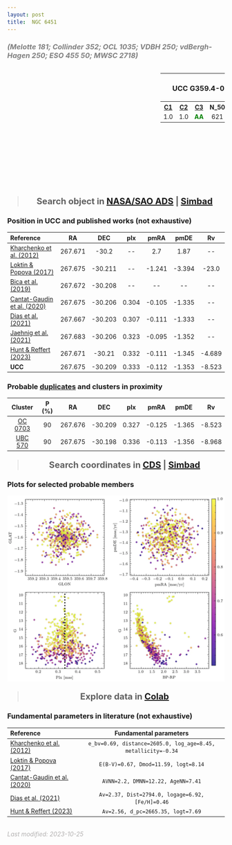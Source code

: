 ```yaml
---
layout: post
title:  NGC 6451
---
```

<h3><span style="color: #808080;"><i>(Melotte 181; Collinder 352; OCL 1035; VDBH 250; vdBergh-Hagen 250; ESO 455 50; MWSC 2718)</i></span></h3>
<div style="display: flex; justify-content: space-between;">
 <div style="text-align: center;">
 <!-- Left block -->
 <div id="aladin-lite-div" style="width:355px;height:250px;"></div>
 <script type="text/javascript" src="https://aladin.cds.unistra.fr/AladinLite/api/v3/latest/aladin.js" charset="utf-8"></script>
 <script type="text/javascript">
   let aladin;
   A.init.then(() => {
      aladin = A.aladin('#aladin-lite-div', {survey: "P/DSS2/color", fov:0.183, target: "267.675 -30.209"});
   });
 </script>
</div>
<!-- Left block -->

<table style="text-align: center; width:355px;height:250px;">
  <!-- Row 1 (title) -->
  <tr>
    <td colspan="5"><h3>UCC G359.4-01.6</h3></td>
  </tr>
  <!-- Row 2 -->
  <tr>
    <th><a href="https://ucc.ar/faq#what-are-the-c1-c2-and-c3-parameters" title="Photometric class">C1</a></th>
    <th><a href="https://ucc.ar/faq#what-are-the-c1-c2-and-c3-parameters" title="Density class">C2</a></th>
    <th><a href="https://ucc.ar/faq#what-are-the-c1-c2-and-c3-parameters" title="Combined class">C3</a></th>
    <th><div title="Stars with membership probability >50%">N_50</div></th>
    <th><div title="Radius that contains half the members [arcmin]">r_50</div></th>
  </tr>
  <!-- Row 3 -->
  <tr>
    <td>1.0</td>
    <td>1.0</td>
    <td><span style="color: green; font-weight: bold;">A</span><span style="color: green; font-weight: bold;">A</span></td>
    <td>621</td>
    <td>5.5</td>
  </tr>
</table>
</div>

> <p style="text-align:center; font-weight: bold; font-size:20px">Search object in <a href="https://ui.adsabs.harvard.edu/search/q=%20collection%3Aastronomy%20body%3A%22NGC%206451%22&sort=date%20desc%2C%20bibcode%20desc&p_=0" target="_blank">NASA/SAO ADS</a> | <a href="https://simbad.cds.unistra.fr/simbad/sim-id-refs?Ident=ngc6451" target="_blank">Simbad</a></p>


### Position in UCC and published works (not exhaustive)

| Reference    | RA    | DEC   | plx  | pmRA  | pmDE   |  Rv  |
| :---         | :---: | :---: | :---: | :---: | :---: | :---: |
|[Kharchenko et al. (2012)](https://ui.adsabs.harvard.edu/abs/2012A%26A...543A.156K) | 267.671 | -30.2 | -- | 2.7 | 1.87 | -- |
|[Loktin & Popova (2017)](https://ui.adsabs.harvard.edu/abs/2017AstBu..72..257L/abstract) | 267.675 | -30.211 | -- | -1.241 | -3.394 | -23.0 |
|[Bica et al. (2019)](https://ui.adsabs.harvard.edu/abs/2019AJ....157...12B/abstract) | 267.672 | -30.208 | -- | -- | -- | -- |
|[Cantat-Gaudin et al. (2020)](https://ui.adsabs.harvard.edu/abs/2020A%26A...640A...1C) | 267.675 | -30.206 | 0.304 | -0.105 | -1.335 | -- |
|[Dias et al. (2021)](https://ui.adsabs.harvard.edu/abs/2021MNRAS.504..356D) | 267.667 | -30.203 | 0.307 | -0.111 | -1.333 | -- |
|[Jaehnig et al. (2021)](https://ui.adsabs.harvard.edu/abs/2021ApJ...923..129J/abstract) | 267.683 | -30.206 | 0.323 | -0.095 | -1.352 | -- |
|[Hunt & Reffert (2023)](https://ui.adsabs.harvard.edu/abs/2023arXiv230313424H/abstract) | 267.671 | -30.21 | 0.332 | -0.111 | -1.345 | -4.689 |
| **UCC** |267.675 | -30.209 | 0.333 | -0.112 | -1.353 | -8.523 |


### Probable <a href="https://ucc.ar/faq#probable-duplicates" title="See FAQ for definition of proximity">duplicates</a> and clusters in proximity

| Cluster | P (%) | RA    | DEC   | plx   | pmRA  | pmDE  | Rv    |
| :---:   | :---: | :---: | :---: | :---: | :---: | :---: | :---: |
|[OC 0703](https://ucc.ar/_clusters/oc0703/)| 90 | 267.676 | -30.209 | 0.327 | -0.125 | -1.365 | -8.523 |
|[UBC 570](https://ucc.ar/_clusters/ubc570/)| 90 | 267.675 | -30.198 | 0.336 | -0.113 | -1.356 | -8.968 |

> <p style="text-align:center; font-weight: bold; font-size:20px">Search coordinates in <a href="https://cdsportal.u-strasbg.fr/?target=267.675,-30.209" target="_blank">CDS</a> | <a href="https://simbad.cds.unistra.fr/mobile/object_list.html?coord=267.675%20-30.209&output=json&radius=5&userEntry=ngc6451" target="_blank">Simbad</a></p>

### Plots for selected probable members

![CLUSTER](https://raw.githubusercontent.com/ucc23/Q4N/main/plots/ngc6451.webp)


> <p style="text-align:center; font-weight: bold; font-size:20px">Explore data in <a href="https://colab.research.google.com/github/UCC23/Q4N/blob/master/notebooks/ngc6451.ipynb" target="_blank">Colab</a></p>


### Fundamental parameters in literature (not exhaustive)

| Reference |  Fundamental parameters |
| :---         |     :---:      |
| [Kharchenko et al. (2012)](https://ui.adsabs.harvard.edu/abs/2012A%26A...543A.156K) | `e_bv=0.69, distance=2605.0, log_age=8.45, metallicity=-0.34` |
| [Loktin & Popova (2017)](https://ui.adsabs.harvard.edu/abs/2017AstBu..72..257L/abstract) | `E(B-V)=0.67, Dmod=11.59, logt=8.14` |
| [Cantat-Gaudin et al. (2020)](https://ui.adsabs.harvard.edu/abs/2020A%26A...640A...1C) | `AVNN=2.2, DMNN=12.22, AgeNN=7.41` |
| [Dias et al. (2021)](https://ui.adsabs.harvard.edu/abs/2021MNRAS.504..356D) | `Av=2.37, Dist=2794.0, logage=6.92, [Fe/H]=0.46` |
| [Hunt & Reffert (2023)](https://ui.adsabs.harvard.edu/abs/2023arXiv230313424H/abstract) | `Av=2.56, d_pc=2665.35, logt=7.69` |

<br>
<font color="b3b1b1"><i>Last modified: 2023-10-25</i></font>
